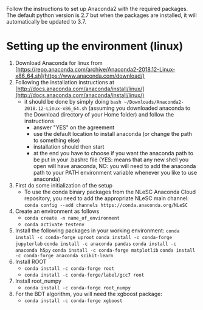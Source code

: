 Follow the instructions to set up Anaconda2 with the required packages. The default python version is 2.7 but when the packages are installed, it will automatically be updated to 3.7.

# Setting up the environment (linux)

1. Download Anaconda for linux from [https://repo.anaconda.com/archive/Anaconda2-2018.12-Linux-x86_64.sh](https://www.anaconda.com/download/)
2. Following the installation instructions at [http://docs.anaconda.com/anaconda/install/linux/](http://docs.anaconda.com/anaconda/install/linux/)
   - it should be done by simply doing `bash ~/Downloads/Anaconda2-2018.12-Linux-x86_64.sh` (assuming you downloaded anaconda to the Download directory of your Home folder) and follow the instructions
      - answer "YES" on the agreement
      - use the default location to install anaconda (or change the path to something else)
      - installation should then start
      - at the end you have to choose if you want the anaconda path to be put in your .bashrc file (YES: means that any new shell you open will have anaconda, NO: you will need to add the anaconda path to your PATH environment variable whenever you like to use anaconda)
3. First do some initialization of the setup
   - To use the conda binary packages from the NLeSC Anaconda Cloud repository, you need to add the appropriate NLeSC main channel: `conda config --add channels https://conda.anaconda.org/NLeSC`
4. Create an environment as follows 
   - `conda create -n name_of_environment`
   - `conda activate testenv`
5. Install the following packages in your working environment:
    `conda install -c conda-forge uproot`
    `conda install -c conda-forge jupyterlab`
    `conda install -c anaconda pandas`
    `conda install -c anaconda h5py`
    `conda install -c conda-forge matplotlib`
    `conda install -c conda-forge anaconda scikit-learn`
6. Install ROOT
   - `conda install -c conda-forge root`
   - `conda install -c conda-forge/label/gcc7 root`
7. Install root_numpy
   - `conda install -c conda-forge root_numpy`
8. For the BDT algorithm, you will need the xgboost package:
   - `conda install -c conda-forge xgboost`

